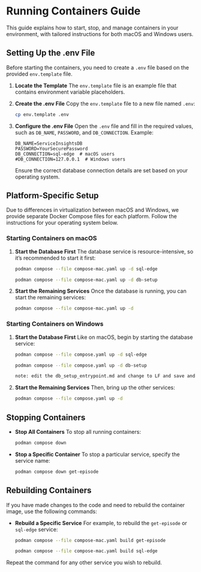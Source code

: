 # Running Containers Guide

This guide explains how to start, stop, and manage containers in your environment, with tailored instructions for both macOS and Windows users.

## Setting Up the .env File

Before starting the containers, you need to create a `.env` file based on the provided `env.template` file.

1. **Locate the Template**
   The `env.template` file is an example file that contains environment variable placeholders.

2. **Create the .env File**
   Copy the `env.template` file to a new file named `.env`:

   ```bash
   cp env.template .env
   ```

3. **Configure the .env File**
   Open the `.env` file and fill in the required values, such as `DB_NAME`, `PASSWORD`, and `DB_CONNECTION`. Example:

   ```env
   DB_NAME=ServiceInsightsDB
   PASSWORD=YourSecurePassword
   DB_CONNECTION=sql-edge  # macOS users
   #DB_CONNECTION=127.0.0.1  # Windows users
   ```

   Ensure the correct database connection details are set based on your operating system.

## Platform-Specific Setup

Due to differences in virtualization between macOS and Windows, we provide separate Docker Compose files for each platform. Follow the instructions for your operating system below.

### Starting Containers on macOS

1. **Start the Database First**
   The database service is resource-intensive, so it’s recommended to start it first:

   ```bash
   podman compose --file compose-mac.yaml up -d sql-edge

   podman compose --file compose-mac.yaml up -d db-setup

   ```

2. **Start the Remaining Services**
   Once the database is running, you can start the remaining services:

   ```bash
   podman compose --file compose-mac.yaml up -d
   ```

### Starting Containers on Windows

1. **Start the Database First**
   Like on macOS, begin by starting the database service:

   ```bash
   podman compose --file compose.yaml up -d sql-edge

   podman compose --file compose.yaml up -d db-setup

   note: edit the db_setup_entrypoint.md and change to LF and save and rebuild the container

   ```

2. **Start the Remaining Services**
   Then, bring up the other services:

   ```bash
   podman compose --file compose.yaml up -d
   ```

## Stopping Containers

- **Stop All Containers**
  To stop all running containers:

  ```bash
  podman compose down
  ```

- **Stop a Specific Container**
  To stop a particular service, specify the service name:

  ```bash
  podman compose down get-episode
  ```

## Rebuilding Containers

If you have made changes to the code and need to rebuild the container image, use the following commands:

- **Rebuild a Specific Service**
  For example, to rebuild the `get-episode` or `sql-edge` service:

  ```bash
  podman compose --file compose-mac.yaml build get-episode
  ```

  ```bash
  podman compose --file compose-mac.yaml build sql-edge
  ```

Repeat the command for any other service you wish to rebuild.
